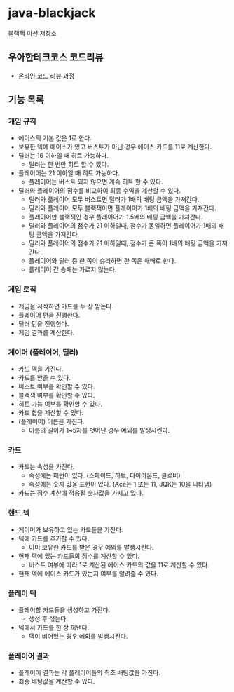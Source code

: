 # java-blackjack

블랙잭 미션 저장소

## 우아한테크코스 코드리뷰

- [온라인 코드 리뷰 과정](https://github.com/woowacourse/woowacourse-docs/blob/master/maincourse/README.md)

## 기능 목록

### 게임 규칙
- 에이스의 기본 값은 1로 한다.
- 보유한 덱에 에이스가 있고 버스트가 아닌 경우 에이스 카드를 11로 계산한다.
- 딜러는 16 이하일 때 히트 가능하다.
  - 딜러는 한 번만 히트 할 수 있다.
- 플레이어는 21 이하일 때 히트 가능하다.
  - 플레이어는 버스트 되지 않으면 계속 히트 할 수 있다.
- 딜러와 플레이어의 점수를 비교하여 최종 수익을 계산할 수 있다.
  - 딜러와 플레이어 모두 버스트면 딜러가 1배의 배팅 금액을 가져간다.
  - 딜러와 플레이어 모두 블랙잭이면 플레이어가 1배의 배팅 금액을 가져간다.
  - 플레이어만 블랙잭인 경우 플레이어가 1.5배의 배팅 금액을 가져간다.
  - 딜러와 플레이어의 점수가 21 이하일때, 점수가 동일하면 플레이어가 1배의 배팅 금액을 가져간다.
  - 딜러와 플레이어의 점수가 21 이하일때, 점수가 큰 쪽이 1배의 배팅 금액을 가져간다..
  - 플레이어와 딜러 중 한 쪽이 승리하면 한 쪽은 패배로 한다.
  - 플레이어 간 승패는 가르지 않는다.

### 게임 로직
- 게임을 시작하면 카드를 두 장 받는다.
- 플레이어 턴을 진행한다.
- 딜러 턴을 진행한다.
- 게임 결과를 계산한다.

### 게이머 (플레이어, 딜러)
- 카드 덱을 가진다.
- 카드를 받을 수 있다.
- 버스트 여부를 확인할 수 있다.
- 블랙잭 여부를 확인할 수 있다.
- 히트 가능 여부를 확인할 수 있다.
- 카드 합을 계산할 수 있다.
- (플레이어) 이름을 가진다.
  - 이름의 길이가 1~5자를 벗어난 경우 예외를 발생시킨다.

### 카드
- 카드는 속성을 가진다.
  - 속성에는 패턴이 있다. (스페이드, 하트, 다이아몬드, 클로버)
  - 속성에는 숫자 값을 표현이 있다. (Ace는 1 또는 11, JQK는 10을 나타냄)
- 카드는 점수 계산에 적용될 숫자값을 가지고 있다.

### 핸드 덱
- 게이머가 보유하고 있는 카드들을 가진다.
- 덱에 카드를 추가할 수 있다.
  - 이미 보유한 카드를 받은 경우 예외를 발생시킨다.
- 현재 덱에 있는 카드들의 점수를 계산할 수 있다.
  - 버스트 여부에 따라 1로 계산된 에이스 카드의 값을 11로 계산할 수 있다.
- 현재 덱에 에이스 카드가 있는지 여부를 알려줄 수 있다.

### 플레이 덱
- 플레이할 카드들을 생성하고 가진다.
  - 생성 후 섞는다.
- 덱에서 카드를 한 장 꺼낸다.
  - 덱이 비어있는 경우 예외를 발생시킨다.

### 플레이어 결과
- 플레이어 결과는 각 플레이어들의 최초 배팅값을 가진다.
- 최종 배팅값을 계산할 수 있다.
